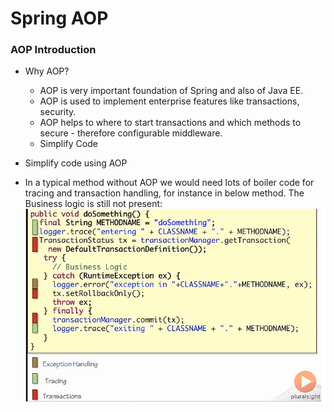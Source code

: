 # Spring AOP

### AOP Introduction 
- Why AOP?
  - AOP is very important foundation of Spring and also of Java EE.
  - AOP is used to implement enterprise features like transactions, security. 
  - AOP helps to where to start transactions and which methods to secure - therefore configurable middleware.
  - Simplify Code

- Simplify code using AOP
 - In a typical method without AOP we would need lots of boiler code for tracing and transaction handling, for instance in below method. The Business logic is still not present:
![Alt text](https://github.com/mujahedsyed/spring-workspace/blob/master/aspect-ws/images/img-1.bmp "Without AOP")

